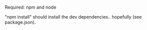 Required:
npm and node

"npm install" should install the dev dependencies.. hopefully (see package.json).